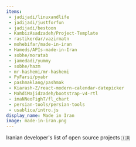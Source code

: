 ```yaml
---
items:
 - jadijadi/linuxandlife
 - jadijadi/justforfun
 - jadijadi/bestoon
 - KambizAsadzadeh/Project-Template
 - rastikerdar/vazirmatn
 - mohebifar/made-in-iran
 - Hameds/APIs-made-in-Iran
 - sobhe/moratab
 - jamedadi/yummy
 - sobhe/hazm
 - mr-hashemi/mr-hashemi
 - PyFarsi/pyabr
 - pashmaklang/pashmak
 - Kiarash-Z/react-modern-calendar-datepicker
 - MahdiMajidzadeh/bootstrap-v4-rtl
 - imaNNeoFighT/fl_chart
 - persian-tools/persian-tools
 - usablica/intro.js
display_name: Made in Iran
image: made-in-iran.png
---
```


Iranian developer's list of open source projects :iran:

